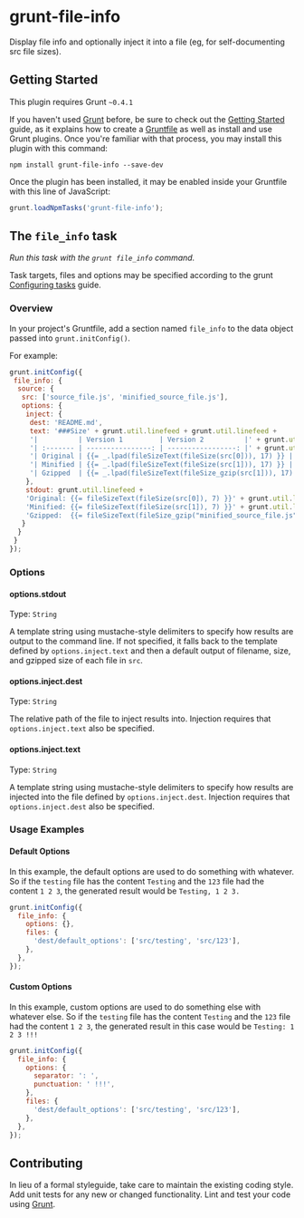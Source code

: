 # grunt-file-info

Display file info and optionally inject it into a file (eg, for self-documenting src file sizes).

## Getting Started
This plugin requires Grunt `~0.4.1`

If you haven't used [Grunt](http://gruntjs.com/) before, be sure to check out the [Getting Started](http://gruntjs.com/getting-started) guide, as it explains how to create a [Gruntfile](http://gruntjs.com/sample-gruntfile) as well as install and use Grunt plugins. Once you're familiar with that process, you may install this plugin with this command:

```shell
npm install grunt-file-info --save-dev
```

Once the plugin has been installed, it may be enabled inside your Gruntfile with this line of JavaScript:

```js
grunt.loadNpmTasks('grunt-file-info');
```

## The `file_info` task

_Run this task with the `grunt file_info` command._

Task targets, files and options may be specified according to the grunt [Configuring tasks](http://gruntjs.com/configuring-tasks) guide.

### Overview
In your project's Gruntfile, add a section named `file_info` to the data object passed into `grunt.initConfig()`.

For example:

```js
grunt.initConfig({
 file_info: {
  source: {
   src: ['source_file.js', 'minified_source_file.js'],
   options: {
    inject: {
     dest: 'README.md',
     text: '###Size' + grunt.util.linefeed + grunt.util.linefeed + 
     '|          | Version 1         | Version 2          |' + grunt.util.linefeed + 
     '| :------- | ----------------: | -----------------: |' + grunt.util.linefeed +
     '| Original | {{= _.lpad(fileSizeText(fileSize(src[0])), 17) }} |                n/a |' + grunt.util.linefeed + 
     '| Minified | {{= _.lpad(fileSizeText(fileSize(src[1])), 17) }} | {{= _.lpad(pass(), 18) }} |' + grunt.util.linefeed + 
     '| Gzipped  | {{= _.lpad(fileSizeText(fileSize_gzip(src[1])), 17) }} | {{= _.lpad(pass(), 18) }} |'
    },
    stdout: grunt.util.linefeed + 
    'Original: {{= fileSizeText(fileSize(src[0]), 7) }}' + grunt.util.linefeed + 
    'Minified: {{= fileSizeText(fileSize(src[1]), 7) }}' + grunt.util.linefeed + 
    'Gzipped:  {{= fileSizeText(fileSize_gzip("minified_source_file.js"), 7) }} ({{= Math.round((1 - fileSize_gzip("minified_source_file.js") / fileSize("minified_source_file.js")) * 10000) / 100 }}% savings)' + grunt.util.linefeed
   }
  }
 }
});
```

### Options

#### options.stdout
Type: `String`

A template string using mustache-style delimiters to specify how results are output to the command line. If not specified, it falls back to the template defined by `options.inject.text` and then a default output of filename, size, and gzipped size of each file in `src`.

#### options.inject.dest
Type: `String`

The relative path of the file to inject results into. Injection requires that `options.inject.text` also be specified.

#### options.inject.text
Type: `String`

A template string using mustache-style delimiters to specify how results are injected into the file defined by `options.inject.dest`. Injection requires that `options.inject.dest` also be specified.

### Usage Examples

#### Default Options
In this example, the default options are used to do something with whatever. So if the `testing` file has the content `Testing` and the `123` file had the content `1 2 3`, the generated result would be `Testing, 1 2 3.`

```js
grunt.initConfig({
  file_info: {
    options: {},
    files: {
      'dest/default_options': ['src/testing', 'src/123'],
    },
  },
});
```

#### Custom Options
In this example, custom options are used to do something else with whatever else. So if the `testing` file has the content `Testing` and the `123` file had the content `1 2 3`, the generated result in this case would be `Testing: 1 2 3 !!!`

```js
grunt.initConfig({
  file_info: {
    options: {
      separator: ': ',
      punctuation: ' !!!',
    },
    files: {
      'dest/default_options': ['src/testing', 'src/123'],
    },
  },
});
```

## Contributing
In lieu of a formal styleguide, take care to maintain the existing coding style. Add unit tests for any new or changed functionality. Lint and test your code using [Grunt](http://gruntjs.com/).

<!---
 ## Release History
_(Nothing yet)_ 
-->
